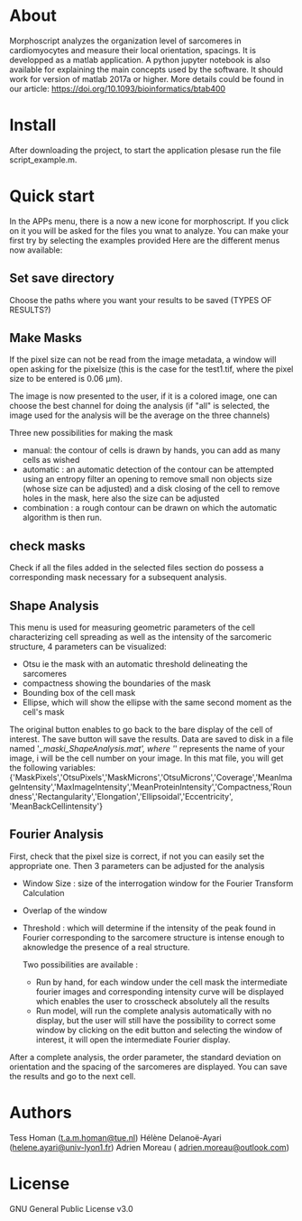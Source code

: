 About
=====

Morphoscript analyzes the organization level of sarcomeres in cardiomyocytes and measure their local orientation, spacings.
It is developped as a matlab application.
A python jupyter notebook is also available for explaining the main concepts used by the software.
It should work for version of matlab 2017a or higher.
More details could be found in our article:
https://doi.org/10.1093/bioinformatics/btab400


Install
=======

After downloading the project, to start the application plesase run  the file  script_example.m.
 

Quick start
===========

In the APPs menu, there is a now a new icone for morphoscript.
If you click on it you will be asked for the files you wnat to analyze.
You can make your first try by selecting the examples provided
Here are the different menus now available:

## Set save directory 

Choose the paths where you want your results to be saved 
(TYPES OF RESULTS?)

## Make Masks

If the pixel size can not be read from the image metadata,  a window will open asking for the pixelsize (this is the case for the test1.tif, where the pixel
size to be entered is 0.06 µm).

The image is now presented to the user, if it is a colored image, one can choose the best channel for doing the analysis (if "all" is selected, the image used for the analysis will be the average on the three channels)


Three new possibilities for making the mask
+ manual: the contour of cells is drawn by hands, you can add as many cells as wished
+ automatic : an automatic detection of the contour can be attempted using an entropy filter an opening to remove small non objects size (whose size can be adjusted) and a disk closing of the cell to remove holes in the mask, here also the size can be adjusted
+ combination : a rough contour can be drawn on which the automatic algorithm is then run.



## check masks

Check if all the files added in the selected files section do possess a corresponding mask necessary for a subsequent analysis. 


## Shape Analysis

This menu is used for measuring geometric parameters of the cell characterizing cell spreading as well as the intensity of the sarcomeric structure, 
4 parameters can be visualized:
+ Otsu ie the mask with an automatic threshold delineating the sarcomeres
+ compactness showing the boundaries of the mask
+ Bounding box of the cell mask
+ Ellipse, which will show the ellipse with the same second moment as the cell's mask

The original button enables to go back to the bare display of the cell of interest. The save button will save the results.
Data are saved to disk in a file named '*_maski_ShapeAnalysis.mat', where '*' represents the name of your image, i will be the cell number on your image.
In this mat file, you will get the following variables:
{'MaskPixels','OtsuPixels','MaskMicrons','OtsuMicrons','Coverage','MeanImageIntensity','MaxImageIntensity','MeanProteinIntensity','Compactness,'Roundness','Rectangularity','Elongation','Ellipsoidal','Eccentricity', 'MeanBackCellintensity'}

## Fourier Analysis

First, check that the pixel size is correct, if not you can easily set the appropriate one. Then 3 parameters can be adjusted for the analysis
+ Window Size : size of the interrogation window for the Fourier Transform Calculation
+ Overlap of the window
+ Threshold : which will determine if the intensity of the peak found in Fourier corresponding to the sarcomere structure is intense enough to aknowledge the presence of a real structure.
  
  Two possibilities are available :
  + Run by hand, for each window under the cell mask the intermediate fourier images and corresponding intensity curve will be displayed which enables the user to crosscheck absolutely all the results
  + Run model, will run the complete analysis automatically with no display, but the user will still have the possibility to correct some window by clicking on the edit button and selecting the window of interest, it will open the intermediate Fourier display.

After a complete analysis, the order parameter, the standard deviation on orientation and the spacing of the sarcomeres are displayed. You can save the results and go to the next cell.



# Authors

Tess Homan (t.a.m.homan@tue.nl)
Hélène Delanoë-Ayari (helene.ayari@univ-lyon1.fr)
Adrien Moreau ( adrien.moreau@outlook.com)

# License

GNU General Public License v3.0
